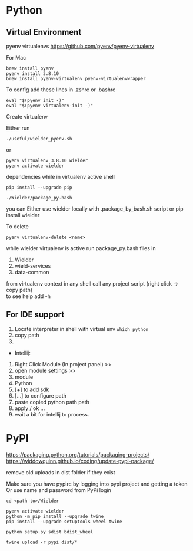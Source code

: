 
Python
=

Virtual Environment
-
pyenv virtualenvs 
https://github.com/pyenv/pyenv-virtualenv

For Mac
```
brew install pyenv
pyenv install 3.8.10
brew install pyenv-virtualenv pyenv-virtualenvwrapper
```
To config add these lines in .zshrc or .bashrc
```
eval "$(pyenv init -)"
eval "$(pyenv virtualenv-init -)"
```

Create virtualenv

Either run
```
./useful/wielder_pyenv.sh
```
or
```
pyenv virtualenv 3.8.10 wielder
pyenv activate wielder 
```

dependencies while in virtualenv active shell
```
pip install --upgrade pip

./Wielder/package_py.bash
```

you can Either use wielder locally with .package_by_bash.sh script or pip install wielder


To delete 
```
pyenv virtualenv-delete <name>
```

while wielder virtualenv is active run package_py.bash files in
1. Wielder
1. wield-services
1. data-common
 

from virtualenv context in any shell call any project script (right click -> copy path)  
to see help add -h 

 
For IDE support
-
 1. Locate interpreter in shell with virtual env ```which python```
 1. copy path
 1. 
 + Intellij:
  1. Right Click Module (In project panel) >> 
  1. open module settings >> 
  1. module 
  1. Python 
  1. [+] to add sdk
  1. [...] to configure path
  1. paste copied python path path
  1. apply / ok ...
  1. wait a bit for intellij to process.
 
 PyPI
 =
 
https://packaging.python.org/tutorials/packaging-projects/
https://widdowquinn.github.io/coding/update-pypi-package/

remove old uploads in dist folder if they exist

Make sure you have pypirc by logging into pypi project and getting a token
Or use name and password from PyPi login
```
cd <path to>/Wielder

pyenv activate wielder
python -m pip install --upgrade twine
pip install --upgrade setuptools wheel twine

python setup.py sdist bdist_wheel

twine upload -r pypi dist/*
```